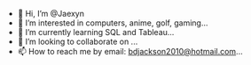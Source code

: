 - 👋 Hi, I’m @Jaexyn
- 👀 I’m interested in computers, anime, golf, gaming...
- 🌱 I’m currently learning SQL and Tableau...
- 💞️ I’m looking to collaborate on ...
- 📫 How to reach me by email: bdjackson2010@hotmail.com...

<!---
Jaexyn/Jaexyn is a ✨ special ✨ repository because its `README.md` (this file) appears on your GitHub profile.
You can click the Preview link to take a look at your changes.
--->
